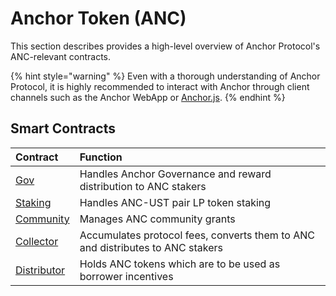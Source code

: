 # Anchor Token \(ANC\)

This section describes provides a high-level overview of Anchor Protocol's ANC-relevant contracts.

{% hint style="warning" %}
Even with a thorough understanding of Anchor Protocol, it is highly recommended to interact with Anchor through client channels such as the Anchor WebApp or [Anchor.js](../../developers-daodiseo/anchor.js.md).
{% endhint %}

## Smart Contracts

| Contract | Function |
| :--- | :--- |
| [Gov](gov.md) | Handles Anchor Governance and reward distribution to ANC stakers |
| [Staking](staking.md) | Handles ANC-UST pair LP token staking |
| [Community](community.md) | Manages ANC community grants |
| [Collector](collector.md) | Accumulates protocol fees, converts them to ANC and distributes to ANC stakers |
| [Distributor](distributor.md) | Holds ANC tokens which are to be used as borrower incentives |



